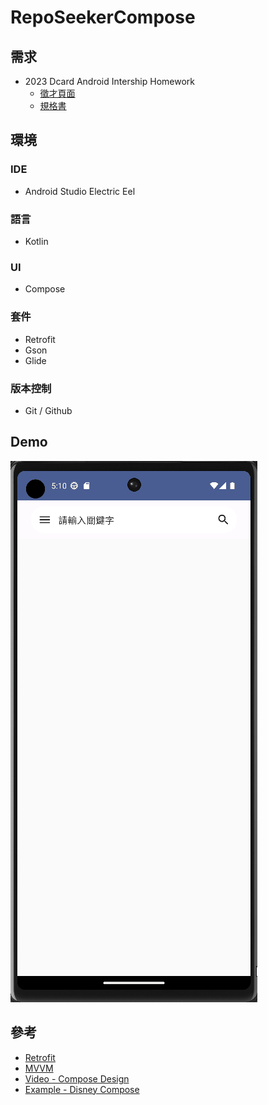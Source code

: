 # RepoSeekerCompose
## 需求
* 2023 Dcard Android Intership Homework
  * [徵才頁面](https://boards.greenhouse.io/dcard/jobs/4810151?gh_src=05a20c361us)
  * [規格書](https://drive.google.com/file/d/18gJ9skv_MIRYfO-lAWRTEcYfCGVF0aWw/view)

## 環境
### IDE
* Android Studio Electric Eel
### 語言
* Kotlin
### UI
* Compose
### 套件
* Retrofit
* Gson
* Glide
### 版本控制
* Git / Github

## Demo
![](./result.gif)

## 參考
* [Retrofit](https://givemepass.blogspot.com/2019/10/retrofit_30.html)
* [MVVM](https://github.com/velmurugan-murugesan/JetpackCompose/tree/master/JetpackComposeMVVMRetrofitAndRecyclerview)
* [Video - Compose Design](https://www.youtube.com/watch?v=dRibMb63HfI)
* [Example - Disney Compose](https://github.com/skydoves/disneycompose)